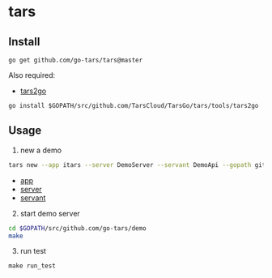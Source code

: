 # tars


## Install

```
go get github.com/go-tars/tars@master
```

Also required:

- [tars2go](https://github.com/TarsCloud/TarsGo)
```
go install $GOPATH/src/github.com/TarsCloud/TarsGo/tars/tools/tars2go
```

## Usage

1. new a demo
```bash
tars new --app itars --server DemoServer --servant DemoApi --gopath github.com/go-tars/demo
```

- [app](https://tarscloud.github.io/TarsDocs/base/tars-concept.html#main-chapter-1)
- [server](https://tarscloud.github.io/TarsDocs/base/tars-concept.html#main-chapter-2)
- [servant](https://tarscloud.github.io/TarsDocs/base/tars-concept.html#main-chapter-3)


2. start demo server 

```bash
cd $GOPATH/src/github.com/go-tars/demo
make
```

3. run test

```
make run_test
```
